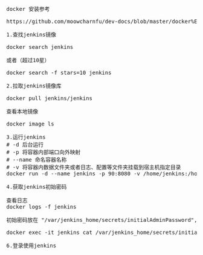 <pre>
docker 安装参考

https://github.com/moowcharnfu/dev-docs/blob/master/docker%E5%AE%89%E8%A3%85.md

1.查找jenkins镜像

docker search jenkins

或者（超过10星）

docker search -f stars=10 jenkins

2.拉取jenkins镜像库

docker pull jenkins/jenkins

查看本地镜像

docker image ls 

3.运行jenkins
# -d 后台运行
# -p 将容器内部端口向外映射
# --name 命名容器名称
# -v 将容器内数据文件夹或者日志、配置等文件夹挂载到宿主机指定目录
docker run -d --name jenkins -p 90:8080 -v /home/jenkins:/home/jenkins jenkins/jenkins

4.获取jenkins初始密码

查看日志
docker logs -f jenkins

初始密码放在 "/var/jenkins_home/secrets/initialAdminPassword", 需要运行命令 

docker exec -it jenkins cat /var/jenkins_home/secrets/initialAdminPassword

6.登录使用jenkins
</pre>
